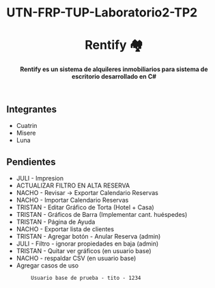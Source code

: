 # UTN-FRP-TUP-Laboratorio2-TP2

<header>
    <h1>Rentify 🏘</h1>
    <h4>Rentify es un sistema de alquileres inmobiliarios para sistema de escritorio desarrollado en C# </h4>
</header>
<main>
    <h2>Integrantes</h2>
    <ul>
        <li>
            Cuatrin
        </li>
        <li>
            Misere
        </li>
        <li>
            Luna
        </li>
    </ul>
</main>

<footer>
    <h2>Pendientes</h2>
    <ul>
        <li>
            JULI - Impresion
        </li>
        <li>
            ACTUALIZAR FILTRO EN ALTA RESERVA
        </li>
        <li>
            NACHO - Revisar -> Exportar Calendario Reservas
        </li>
        <li>
            NACHO - Importar Calendario Reservas
        </li>
        <li>
            TRISTAN - Editar Gráfico de Torta (Hotel + Casa)
        </li>
        <li>
            TRISTAN - Gráficos de Barra (Implementar cant. huéspedes)
        </li>
        <li>
            TRISTAN - Página de Ayuda
        </li>
        <li>
            NACHO - Exportar lista de clientes
        </li>
        <li>
            TRISTAN - Agregar botón - Anular Reserva (admin)
        </li>
        <li>
            JULI - Filtro - ignorar propiedades en baja (admin)
        </li>
        <li>
            TRISTAN - Quitar ver gráficos (en usuario base)
        </li>
        <li>
            NACHO - respaldar CSV (en usuario base)
        </li>
        <li>
            Agregar casos de uso
        </li>
    </ul>

   
            Usuario base de prueba - tito - 1234
   
    
</footer>
